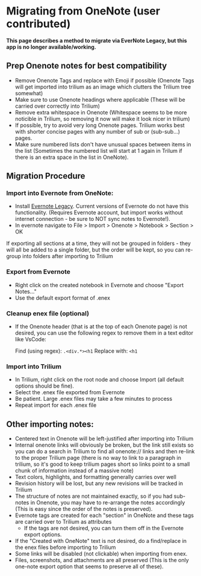 # Migrating from OneNote (user contributed)

**This page describes a method to migrate via EverNote Legacy, but this app is no longer available/working.**

## Prep Onenote notes for best compatibility

- Remove Onenote Tags and replace with Emoji if possible (Onenote Tags will get imported into trilium as an image which clutters the Trilium tree somewhat)
- Make sure to use Onenote headings where applicable (These will be carried over correctly into Trilium)
- Remove extra whitespace in Onenote (Whitespace seems to be more noticible in Trilium, so removing it now will make it look nicer in trilium)
- If possible, try to avoid very long Onenote pages. Trilium works best with shorter concise pages with any number of sub or (sub-sub...) pages.
- Make sure numbered lists don't have unusual spaces between items in the list (Sometimes the numbered list will start at 1 again in Trilum if there is an extra space in the list in OneNote).

## Migration Procedure
### Import into Evernote from OneNote:

- Install [Evernote Legacy](https://web.archive.org/web/20230327110646/https://help.evernote.com/hc/en-us/articles/360052560314). Current versions of Evernote do not have this functionality. (Requires Evernote account, but import works without internet connection - be sure to NOT sync notes to Evernote!).
- In evernote navigate to File > Import > Onenote > Notebook > Section > OK

If exporting all sections at a time, they will not be grouped in folders - they will all be added to a single folder, but the order will be kept, so you can re-group into folders after importing to Trilium

### Export from Evernote

- Right click on the created notebook in Evernote and choose "Export Notes…"
- Use the default export format of .enex

### Cleanup enex file (optional)

- If the Onenote header (that is at the top of each Onenote page) is not desired, you can use the following regex to remove them in a text editor like VsCode:

    Find (using regex): `.<div.*><h1`
    Replace with: `<h1`

### Import into Trilium

-  In Trilium, right click on the root node and choose Import (all default options should be fine).
- Select the .enex file exported from Evernote
- Be patient. Large .enex files may take a few minutes to process
- Repeat import for each .enex file

## Other importing notes:
- Centered text in Onenote will be left-justified after importing into Trilium
- Internal onenote links will obviously be broken, but the link still exists so you can do a search in Trilium to find all onenote:// links and then re-link to the proper Trilium page (there is no way to link to a paragraph in trilium, so it's good to keep trilium pages short so links point to a small chunk of information instead of a massive note)
- Text colors, highlights, and formatting generally carries over well
- Revision history will be lost, but any new revisions will be tracked in Trilium
- The structure of notes are not maintained exactly, so if you had sub-notes in Onenote, you may have to re-arrange the notes accordingly (This is easy since the order of the notes is preserved).
- Evernote tags are created for each "section" in OneNote and these tags are carried over to Trilium as attributes
    - If the tags are not desired, you can turn them off in the Evernote export options.
- If the "Created with OneNote" text is not desired, do a find/replace in the enex files before importing to Trilium
- Some links will be disabled (not clickable) when importing from enex.
- Files, screenshots, and attachments are all preserved (This is the only one-note export option that seems to preserve all of these).